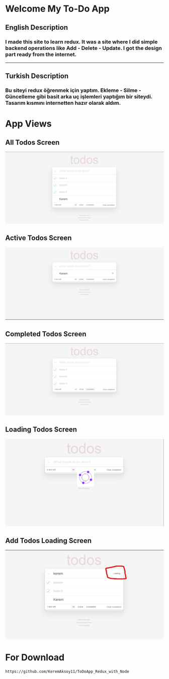 # Welcome My To-Do App 
## English Description
### I made this site to learn redux. It was a site where I did simple backend operations like Add - Delete - Update. I got the design part ready from the internet.
***
## Turkish Description
### Bu siteyi redux öğrenmek için yaptım. Ekleme - Silme - Güncelleme gibi basit arka uç işlemleri yaptığım bir siteydi. Tasarım kısmını internetten hazır olarak aldım.

# App Views
## All Todos Screen
![App View](View/1.png)


## Active Todos Screen
![App View](View/2.png)

## Completed Todos Screen
![app view](View/3.png)

## Loading Todos Screen
![app view](View/4.png)

## Add Todos Loading Screen
![app view](View/5.png)

# For Download

```
https://github.com/KeremAksoy11/ToDoApp_Redux_with_Node
```